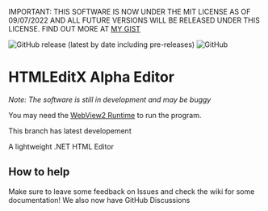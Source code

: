 IMPORTANT: THIS SOFTWARE IS NOW UNDER THE MIT LICENSE AS OF 09/07/2022 AND ALL FUTURE VERSIONS WILL BE RELEASED UNDER THIS LICENSE. FIND OUT MORE AT [MY GIST](https://gist.github.com/LandarXT/d60c1950861ff067274958fa65b2154a)

![GitHub release (latest by date including pre-releases)](https://img.shields.io/github/v/release/XTSoftware/HTMLEditX?include_prereleases) ![GitHub](https://img.shields.io/github/license/XTSoftware/HTMLEditX)
# HTMLEditX Alpha Editor

*Note: The software is still in development and may be buggy*

You may need the [WebView2 Runtime](https://go.microsoft.com/fwlink/p/?LinkId=2124703)  to run the program.

This branch has latest developement 

A lightweight .NET HTML Editor 

## How to help
Make sure to leave some feedback on Issues and check the wiki for some documentation! We also now have GitHub Discussions
